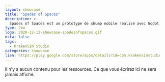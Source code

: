 ```yaml
---
layout: showcase
title: "Spades of Spaces"
description: >-
  Spades of Spaces est un prototype de shump mobile réalisé avec Godot, ce n'est pas la version finale. Dans le jeu, vous trouverez un niveau et un combat de boss Pour atteindre le combat de boss, vous devrez obtenir au moins 1 500 pts. Pouvez-vous l'atteindre? C'est gratuit, pas de pub, pas de dlc et pas d'achat en jeu.
type: Jeu
logo: 2020-12-12-showcase-spadesofspaces.gif
nsfw: false
tags:
  - KrakenSIN Studio
categories: showcase
lien: https://play.google.com/store/apps/details?id=com.krakensinstudio.spadesofspaces
---
```


Il n'y a aucun contenu pour les ressources.
Ce que vous écrirez ici ne sera jamais affiché.